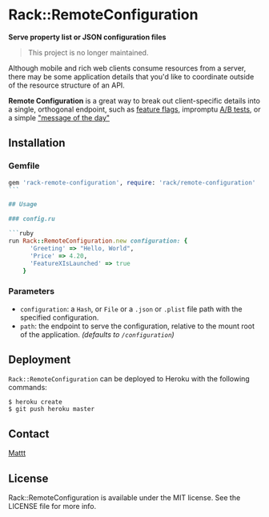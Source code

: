 # Rack::RemoteConfiguration

**Serve property list or JSON configuration files**

> This project is no longer maintained.

Although mobile and rich web clients consume resources from a server,
there may be some application details
that you'd like to coordinate outside of the resource structure of an API.

**Remote Configuration** is a great way to break out client-specific details
into a single, orthogonal endpoint,
such as [feature flags](http://code.flickr.com/blog/2009/12/02/flipping-out/),
impromptu [A/B tests](http://en.wikipedia.org/wiki/A/B_testing),
or a simple ["message of the day"](http://en.wikipedia.org/wiki/Motd_%28Unix%29)

## Installation

### Gemfile

````ruby
gem 'rack-remote-configuration', require: 'rack/remote-configuration'
```

## Usage

### config.ru

```ruby
run Rack::RemoteConfiguration.new configuration: {
      'Greeting' => "Hello, World",
      'Price' => 4.20,
      'FeatureXIsLaunched' => true
    }
````

### Parameters

- `configuration`: a `Hash`, or `File` or a `.json` or `.plist` file path with the specified configuration.
- `path`: the endpoint to serve the configuration, relative to the mount root of the application. _(defaults to `/configuration`)_

## Deployment

`Rack::RemoteConfiguration` can be deployed to Heroku with the following commands:

```
$ heroku create
$ git push heroku master
```

## Contact

[Mattt](https://twitter.com/mattt)

## License

Rack::RemoteConfiguration is available under the MIT license.
See the LICENSE file for more info.
